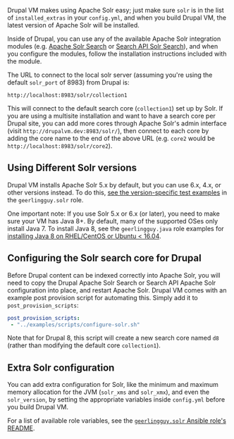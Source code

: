 Drupal VM makes using Apache Solr easy; just make sure `solr` is in the list of `installed_extras` in your `config.yml`, and when you build Drupal VM, the latest version of Apache Solr will be installed.

Inside of Drupal, you can use any of the available Apache Solr integration modules (e.g. [Apache Solr Search](https://www.drupal.org/project/apachesolr) or [Search API Solr Search](https://www.drupal.org/project/search_api_solr)), and when you configure the modules, follow the installation instructions included with the module.

The URL to connect to the local solr server (assuming you're using the default `solr_port` of 8983) from Drupal is:

    http://localhost:8983/solr/collection1

This will connect to the default search core (`collection1`) set up by Solr. If you are using a multisite installation and want to have a search core per Drupal site, you can add more cores through Apache Solr's admin interface (visit `http://drupalvm.dev:8983/solr/`), then connect to each core by adding the core name to the end of the above URL (e.g. `core2` would be `http://localhost:8983/solr/core2`).

## Using Different Solr versions

Drupal VM installs Apache Solr 5.x by default, but you can use 6.x, 4.x, or other versions instead. To do this, [see the version-specific test examples](https://github.com/geerlingguy/ansible-role-solr/tree/master/tests) in the `geerlingguy.solr` role.

One important note: If you use Solr 5.x or 6.x (or later), you need to make sure your VM has Java 8+. By default, many of the supported OSes only install Java 7. To install Java 8, see the `geerlingguy.java` role examples for [installing Java 8 on RHEL/CentOS or Ubuntu < 16.04](https://github.com/geerlingguy/ansible-role-java#example-playbook-install-openjdk-8).

## Configuring the Solr search core for Drupal

Before Drupal content can be indexed correctly into Apache Solr, you will need to copy the Drupal Apache Solr Search or Search API Apache Solr configuration into place, and restart Apache Solr. Drupal VM comes with an example post provision script for automating this. Simply add it to `post_provision_scripts`:

```yaml
post_provision_scripts:
 - "../examples/scripts/configure-solr.sh"
```

Note that for Drupal 8, this script will create a new search core named `d8` (rather than modifying the default core `collection1`).

## Extra Solr configuration

You can add extra configuration for Solr, like the minimum and maximum memory allocation for the JVM (`solr_xms` and `solr_xmx`), and even the `solr_version`, by setting the appropriate variables inside `config.yml` before you build Drupal VM.

For a list of available role variables, see the [`geerlingguy.solr` Ansible role's README](https://github.com/geerlingguy/ansible-role-solr#readme).
